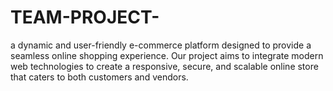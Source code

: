# TEAM-PROJECT-
 a dynamic and user-friendly e-commerce platform designed to provide a seamless online shopping experience. Our project aims to integrate modern web technologies to create a responsive, secure, and scalable online store that caters to both customers and vendors.
